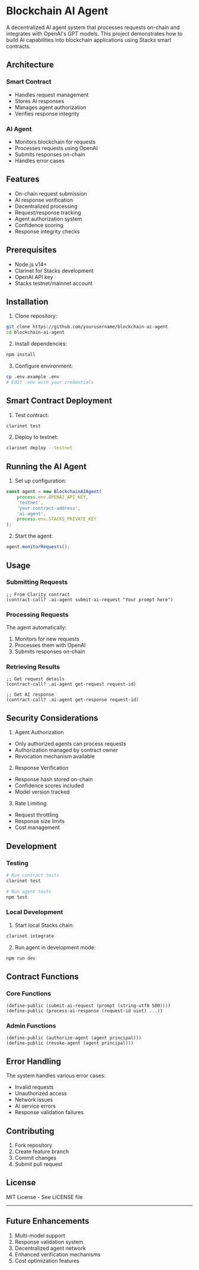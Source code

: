 # Blockchain AI Agent

A decentralized AI agent system that processes requests on-chain and integrates with OpenAI's GPT models. This project demonstrates how to build AI capabilities into blockchain applications using Stacks smart contracts.

## Architecture

### Smart Contract
- Handles request management
- Stores AI responses
- Manages agent authorization
- Verifies response integrity

### AI Agent
- Monitors blockchain for requests
- Processes requests using OpenAI
- Submits responses on-chain
- Handles error cases

## Features

- On-chain request submission
- AI response verification
- Decentralized processing
- Request/response tracking
- Agent authorization system
- Confidence scoring
- Response integrity checks

## Prerequisites

- Node.js v14+
- Clarinet for Stacks development
- OpenAI API key
- Stacks testnet/mainnet account

## Installation

1. Clone repository:
```bash
git clone https://github.com/yourusername/blockchain-ai-agent
cd blockchain-ai-agent
```

2. Install dependencies:
```bash
npm install
```

3. Configure environment:
```bash
cp .env.example .env
# Edit .env with your credentials
```

## Smart Contract Deployment

1. Test contract:
```bash
clarinet test
```

2. Deploy to testnet:
```bash
clarinet deploy --testnet
```

## Running the AI Agent

1. Set up configuration:
```typescript
const agent = new BlockchainAIAgent(
    process.env.OPENAI_API_KEY,
    'testnet',
    'your-contract-address',
    'ai-agent',
    process.env.STACKS_PRIVATE_KEY
);
```

2. Start the agent:
```typescript
agent.monitorRequests();
```

## Usage

### Submitting Requests

```clarity
;; From Clarity contract
(contract-call? .ai-agent submit-ai-request "Your prompt here")
```

### Processing Requests
The agent automatically:
1. Monitors for new requests
2. Processes them with OpenAI
3. Submits responses on-chain

### Retrieving Results

```clarity
;; Get request details
(contract-call? .ai-agent get-request request-id)

;; Get AI response
(contract-call? .ai-agent get-response request-id)
```

## Security Considerations

1. Agent Authorization
- Only authorized agents can process requests
- Authorization managed by contract owner
- Revocation mechanism available

2. Response Verification
- Response hash stored on-chain
- Confidence scores included
- Model version tracked

3. Rate Limiting
- Request throttling
- Response size limits
- Cost management

## Development

### Testing

```bash
# Run contract tests
clarinet test

# Run agent tests
npm test
```

### Local Development

1. Start local Stacks chain:
```bash
clarinet integrate
```

2. Run agent in development mode:
```bash
npm run dev
```

## Contract Functions

### Core Functions

```clarity
(define-public (submit-ai-request (prompt (string-utf8 500))))
(define-public (process-ai-response (request-id uint) ...))
```

### Admin Functions

```clarity
(define-public (authorize-agent (agent principal)))
(define-public (revoke-agent (agent principal)))
```

## Error Handling

The system handles various error cases:
- Invalid requests
- Unauthorized access
- Network issues
- AI service errors
- Response validation failures

## Contributing

1. Fork repository
2. Create feature branch
3. Commit changes
4. Submit pull request

## License

MIT License - See LICENSE file

---

## Future Enhancements

1. Multi-model support
2. Response validation system
3. Decentralized agent network
4. Enhanced verification mechanisms
5. Cost optimization features